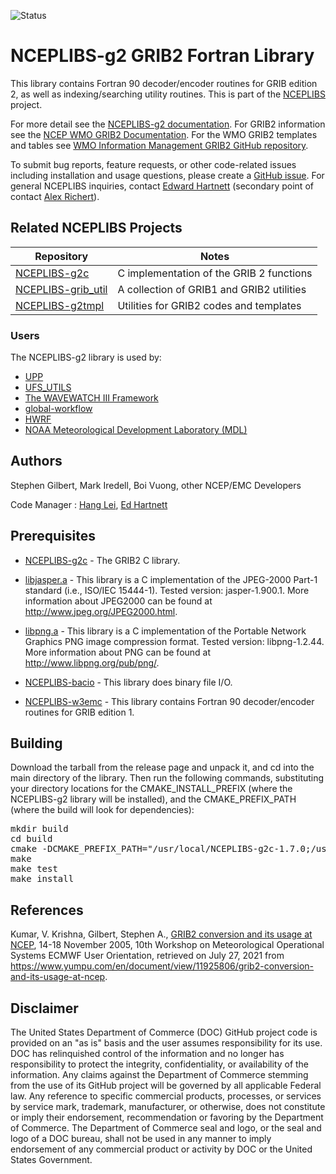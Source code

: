 ![Status](https://github.com/NOAA-EMC/NCEPLIBS-g2/workflows/Build%20and%20Test/badge.svg)


# NCEPLIBS-g2 GRIB2 Fortran Library

This library contains Fortran 90 decoder/encoder routines for GRIB
edition 2, as well as indexing/searching utility routines. This is
part of the [NCEPLIBS](https://github.com/NOAA-EMC/NCEPLIBS) project.

For more detail see the [NCEPLIBS-g2
documentation](https://noaa-emc.github.io/NCEPLIBS-g2/). For GRIB2
information see the [NCEP WMO GRIB2
Documentation](https://www.nco.ncep.noaa.gov/pmb/docs/grib2/grib2_doc/). For
the WMO GRIB2 templates and tables see [WMO Information Management
GRIB2 GitHub repository](https://github.com/wmo-im/GRIB2).

To submit bug reports, feature requests, or other code-related issues including installation and usage questions, please create a [GitHub issue](https://github.com/NOAA-EMC/NCEPLIBS-g2/issues). For general NCEPLIBS inquiries, contact [Edward Hartnett](mailto:edward.hartnett@noaa.gov) (secondary point of contact [Alex Richert](mailto:alexander.richert@noaa.gov)).

## Related NCEPLIBS Projects

Repository | Notes
-----------|------
[NCEPLIBS-g2c](https://github.com/NOAA-EMC/NCEPLIBS-g2c) | C implementation of the GRIB 2 functions
[NCEPLIBS-grib_util](https://github.com/NOAA-EMC/NCEPLIBS-grib_util) | A collection of GRIB1 and GRIB2 utilities
[NCEPLIBS-g2tmpl](https://github.com/NOAA-EMC/NCEPLIBS-g2tmpl) | Utilities for GRIB2 codes and templates

### Users

The NCEPLIBS-g2 library is used by:
 - [UPP](https://github.com/NOAA-EMC/UPP)
 - [UFS_UTILS](https://github.com/NOAA-EMC/UFS_UTILS)
 - [The WAVEWATCH III Framework](https://github.com/NOAA-EMC/WW3)
 - [global-workflow](https://github.com/NOAA-EMC/global-workflow)
 - [HWRF](https://github.com/NCAR/HWRFdev)
 - [NOAA Meteorological Development Laboratory (MDL)](https://github.com/NOAA-MDL)

## Authors

Stephen Gilbert, Mark Iredell, Boi Vuong, other NCEP/EMC Developers

Code Manager : [Hang Lei](mailto:hang.lei@noaa.gov), [Ed Hartnett](mailto:edward.hartnett@noaa.gov)

## Prerequisites

- [NCEPLIBS-g2c](https://github.com/NOAA-EMC/NCEPLIBS-g2c) - The GRIB2
  C library.

- [libjasper.a](http://www.ece.uvic.ca/~mdadams/jasper/) - This
  library is a C implementation of the JPEG-2000 Part-1 standard
  (i.e., ISO/IEC 15444-1). Tested version: jasper-1.900.1. More
  information about JPEG2000 can be found at
  http://www.jpeg.org/JPEG2000.html.

- [libpng.a](http://www.libpng.org/pub/png/libpng.html) - This library
  is a C implementation of the Portable Network Graphics PNG image
  compression format. Tested version: libpng-1.2.44. More information
  about PNG can be found at http://www.libpng.org/pub/png/.

- [NCEPLIBS-bacio](https://github.com/NOAA-EMC/NCEPLIBS-bacio) - This library
  does binary file I/O.

- [NCEPLIBS-w3emc](https://github.com/NOAA-EMC/NCEPLIBS-w3emc) - This library
  contains Fortran 90 decoder/encoder routines for GRIB edition 1.

## Building

Download the tarball from the release page and unpack it, and cd into
the main directory of the library. Then run the following commands,
substituting your directory locations for the CMAKE_INSTALL_PREFIX
(where the NCEPLIBS-g2 library will be installed), and the
CMAKE_PREFIX_PATH (where the build will look for dependencies):

<pre>
mkdir build
cd build
cmake -DCMAKE_PREFIX_PATH="/usr/local/NCEPLIBS-g2c-1.7.0;/usr/local/jasper-3.0.3;/usr/local/NCEPLIBS-bacio-2.5.0;/usr/local/NCEPLIBS-w3emc-2.9.2" -DCMAKE_INSTALL_PREFIX=/usr/local/NCEPLIBS-g2 ..
make
make test
make install
</pre>

## References

Kumar, V. Krishna, Gilbert, Stephen A., [GRIB2 conversion and its
usage at NCEP](docs/GRIB2_conversion_and_its_usage_at_NCEP.pdf), 14-18
November 2005, 10th Workshop on Meteorological Operational Systems
ECMWF User Orientation, retrieved on July 27, 2021 from
https://www.yumpu.com/en/document/view/11925806/grib2-conversion-and-its-usage-at-ncep.

## Disclaimer

The United States Department of Commerce (DOC) GitHub project code is
provided on an "as is" basis and the user assumes responsibility for
its use. DOC has relinquished control of the information and no longer
has responsibility to protect the integrity, confidentiality, or
availability of the information. Any claims against the Department of
Commerce stemming from the use of its GitHub project will be governed
by all applicable Federal law. Any reference to specific commercial
products, processes, or services by service mark, trademark,
manufacturer, or otherwise, does not constitute or imply their
endorsement, recommendation or favoring by the Department of
Commerce. The Department of Commerce seal and logo, or the seal and
logo of a DOC bureau, shall not be used in any manner to imply
endorsement of any commercial product or activity by DOC or the United
States Government.
